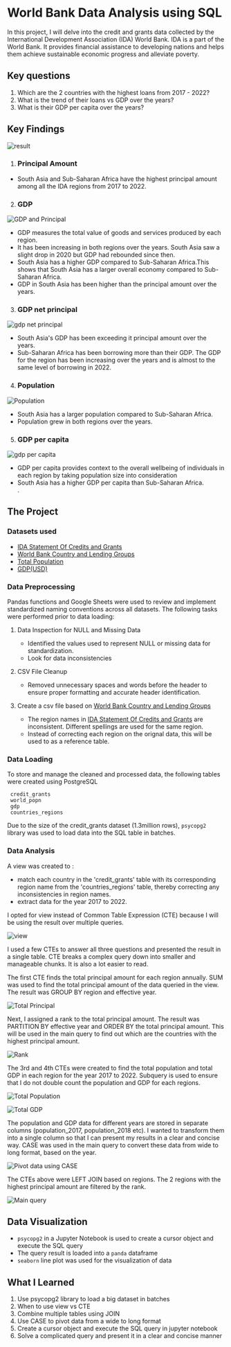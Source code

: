 # World Bank Data Analysis using SQL

In this project, I will delve into the credit and grants data collected by the International Development Association (IDA) World Bank. IDA is a part of the World Bank. It provides financial assistance to developing nations and helps them achieve sustainable economic progress and alleviate poverty.

## Key questions
1. Which are the 2 countries with the highest loans from 2017 - 2022? 
2. What is the trend of their loans vs GDP over the years?
3. What is their GDP per capita over the years?


## Key Findings

![result](images/result.png)

1. ### Principal Amount 
- South Asia and Sub-Saharan Africa have the highest principal amount among all the IDA regions from 2017 to 2022. 

2. ### GDP 
![GDP and Principal](images/GDP_Principal.png)
- GDP measures the total value of goods and services produced by each region.
- It has been increasing in both regions over the years. South Asia saw a slight drop in 2020 but GDP had rebounded since then.
- South Asia has a higher GDP compared to Sub-Saharan Africa.This shows that South Asia has a larger overall economy compared to Sub-Saharan Africa.
- GDP in South Asia has been higher than the principal amount over the years.

3. ### GDP net principal
![gdp net principal](images/gdp_net_principal.png)
- South Asia's GDP has been exceeding it principal amount over the years. 
- Sub-Saharan Africa has been borrowing more than their GDP. The GDP for the region has been increasing over the years and is almost to the same level of borrowing in 2022.

4. ### Population
![Population](images/population.png)
- South Asia has a larger population compared to Sub-Saharan Africa. 
- Population grew in both regions over the years.

5. ### GDP per capita 
![gdp per capita](images/gdp_per_capita.png)
- GDP per capita provides context to the overall wellbeing of individuals in each region by taking population size into consideration
- South Asia has a higher GDP per capita than Sub-Saharan Africa.  
 .




## The Project

### Datasets used
- [IDA Statement Of Credits and Grants](https://finances.worldbank.org/Loans-and-Credits/IDA-Statement-Of-Credits-and-Grants-Historical-Dat/tdwh-3krx/about_data
)
- [World Bank Country and Lending Groups](https://datahelpdesk.worldbank.org/knowledgebase/articles/906519-world-bank-country-and-lending-groups)
- [Total Population](https://data.worldbank.org/indicator/SP.POP.TOTL)
- [GDP(USD)](https://data.worldbank.org/indicator/NY.GDP.MKTP.CD)

### Data Preprocessing

Pandas functions and Google Sheets were used to review and implement standardized naming conventions across all datasets. The following tasks were performed prior to data loading:
1. Data Inspection for NULL and Missing Data
    - Identified the values used to represent NULL or missing data for standardization.
    - Look for data inconsistencies

2. CSV File Cleanup
    - Removed unnecessary spaces and words before the header to ensure proper formatting and accurate header identification.

3. Create a csv file based on [World Bank Country and Lending Groups](https://datahelpdesk.worldbank.org/knowledgebase/articles/906519-world-bank-country-and-lending-groups)
    - The region names in [IDA Statement Of Credits and Grants](https://finances.worldbank.org/Loans-and-Credits/IDA-Statement-Of-Credits-and-Grants-Historical-Dat/tdwh-3krx/about_data) are inconsistent. Different spellings are used for the same region. 
    - Instead of correcting each region on the orignal data, this will be used to as a reference table.


### Data Loading

To store and manage the cleaned and processed data, the following tables were created using PostgreSQL  

     credit_grants  
	 world_popn  
	 gdp  
	 countries_regions

Due to the size of the credit_grants dataset (1.3million rows), `psycopg2` library was used to load data into the SQL table in batches.

### Data Analysis

A view was created to :

-  match each country in the 'credit_grants' table with its corresponding region name from the 'countries_regions' table, thereby correcting any inconsistencies in region names.
- extract data for the year 2017 to 2022.

I opted for view instead of Common Table Expression (CTE) because I will be using the result over multiple queries. 

![view](images/1_view.png)

I used a few CTEs to answer all three questions and presented the result in a single table. CTE breaks a complex query down into smaller and manageable chunks. It is also a lot easier to read.

The first CTE finds the total principal amount for each region annually. SUM was used to find the total principal amount of the data queried in the view. The result was GROUP BY region and effective year. 

![Total Principal](images/2_total_principal_CTE.png)

Next, I assigned a rank to the total principal amount. The result was PARTITION BY effective year and ORDER BY the total principal amount. This will be used in the main query to find out which are the countries with the highest principal amount.

![Rank](images/3_rank_CTE.png)

The 3rd and 4th CTEs were created to find the total population and total GDP in each region for the year 2017 to 2022. Subquery is used to ensure that I do not double count the population and GDP for each regions.

![Total Population](images/4_population_CTE.png)

![Total GDP](images/5_gdp_CTE.png)

The population and GDP data for different years are stored in separate columns (population_2017, population_2018 etc). I wanted to transform them into a single column so that I can present my results in a clear and concise way. CASE was used in the main query to convert these data from wide to long format, based on the year. 

![Pivot data using CASE](images/6_CASE.png)

The CTEs above were LEFT JOIN based on regions. The 2 regions with the highest principal amount are filtered by the rank.

![Main query](images/7_main_query.png)
## Data Visualization
- `psycopg2` in a Jupyter Notebook is used to create a cursor object and execute the SQL query
- The query result is loaded into a `panda` dataframe
- `seaborn` line plot was used for the visualization of data


## What I Learned
1. Use psycopg2 library to load a big dataset in batches
2. When to use view vs CTE
3. Combine multiple tables using JOIN
4. Use CASE to pivot data from a wide to long format
5. Create a cursor object and execute the SQL query in jupyter notebook
5. Solve a complicated query and present it in a clear and concise manner




[images\1_view.png]: images/1_view.png
